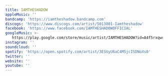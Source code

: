 ```yaml
---
title: IAMTHESHADOW
appleMusic: ''
bandcamp: 'https://iamtheshadow.bandcamp.com'
discogs: 'https://www.discogs.com/artist/5013801-Iamtheshadow'
facebook: 'https://www.facebook.com/IAMTHESHADOWOFFICIAL'
googleMusic: >-
   https://play.google.com/store/music/artist/IAMTHESHADOW?id=A4f5rxqwc4phh27w644s2gbs76u
instagram: ''
soundcloud: ''
spotify: 'https://open.spotify.com/artist/3ESUyU6aC4M5jcISDNoXs0'
twitter: ''
website: ''
youtube: ''
---
```


